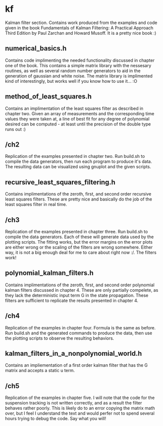 
# kf

Kalman filter section. Contains work produced from the examples and code given in the book
Fundamentals of Kalman Filtering: A Practical Approach Third Edition by Paul Zarchan and 
Howard Musoff. It is a pretty nice book :)

## numerical_basics.h

Contains code implimenting the needed functionality discussed in chapter one of the book.
This contains a simple matrix library with the nessesary routines, as well as several
random number generators to aid in the generation of gaussian and white noise. The
matrix library is implimented kind of interestingly, but works well if you know
how to use it... :O

## method_of_least_squares.h

Contains an implimentation of the least squares filter as described in chapter two. Given
an array of measurements and the corresponding time values they were taken at, a line
of best fit for any degree of polynomial desired can be computed - at least until the 
precision of the double type runs out :)

## /ch2

Replication of the examples presented in chapter two. Run build.sh to compile the data
generators, then run each program to produce it's data. The resulting data can be
visualized using gnuplot and the given scripts.

## recursive_least_squares_filtering.h

Contains implimentations of the zeroth, first, and second order recursive least
squares filters. These are pretty nice and basically do the job of the least
squares filter in real time.

## /ch3

Replication of the examples presented in chapter three. Run build.sh to compile
the data generators. Each of these will generate data used by the plotting
scripts. The fitting works, but the error margins on the error plots are either
wrong or the scaling of the filters are wrong somewhere. Either way, it is not
a big enough deal for me to care about right now :/. The filters work!

## polynomial_kalman_filters.h

Contains implimentations of the zeroth, first, and second order polynomial
kalman filters discussed in chapter 4. These are only partially compelete,
as they lack the deterministic input term G in the state propagation. These
filters are sufficient to replicate the results presented in chapter 4.

## /ch4

Replication of the examples in chapter four. Formula is the same as
before. Run build.sh and the generated commands to produce the data,
then use the plotting scripts to observe the resulting behaviors.

## kalman_filters_in_a_nonpolynomial_world.h

Contains an impliementation of a first order kalman filter that has
the G matrix and accepts a static u term. 

## /ch5 

Replication of the examples in chapter five. I will note that
the code for the suspension tracking is not written correctly,
and as a result the filter behaves rather poorly. This is
likely do to an error copying the matrix math over, but
I feel I understand the text and would perfer not to spend
several hours trying to debug the code. Say what you will!
